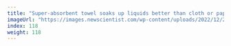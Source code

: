 ```yaml
---
title: "Super-absorbent towel soaks up liquids better than cloth or paper"
imageUrl: "https://images.newscientist.com/wp-content/uploads/2022/12/21161110/SEI_138274087.jpg?width=600"
index: 118
weight: 118
---
```

